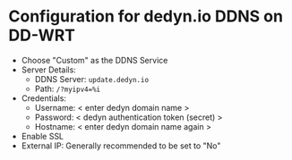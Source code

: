 # Configuration for dedyn.io DDNS on DD-WRT

* Choose "Custom" as the DDNS Service
* Server Details:
  * DDNS Server: ```update.dedyn.io```
  * Path: ```/?myipv4=%i```
* Credentials:
  * Username: < enter dedyn domain name >
  * Password: < dedyn authentication token (secret) >
  * Hostname: < enter dedyn domain name again >
* Enable SSL
* External IP: Generally recommended to be set to "No"

